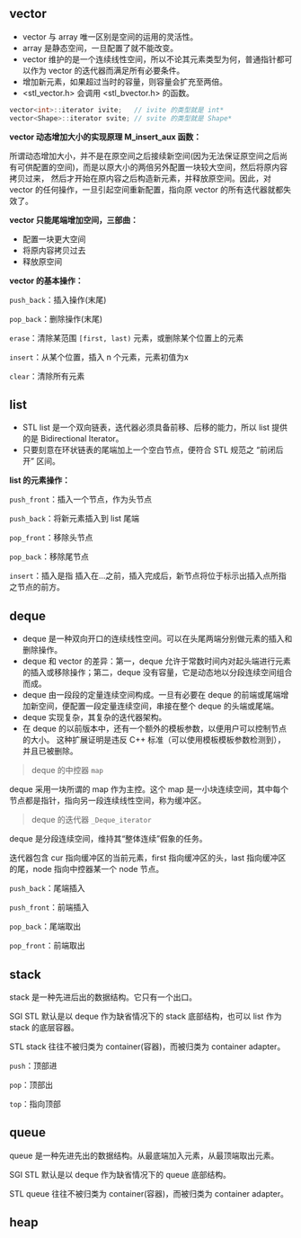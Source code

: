 ## vector

* vector 与 array 唯一区别是空间的运用的灵活性。
* array 是静态空间，一旦配置了就不能改变。
* vector 维护的是一个连续线性空间，所以不论其元素类型为何，普通指针都可以作为 vector 的迭代器而满足所有必要条件。
* 增加新元素，如果超过当时的容量，则容量会扩充至两倍。
* <stl_vector.h> 会调用 <stl_bvector.h> 的函数。

```cpp
vector<int>::iterator ivite;   // ivite 的类型就是 int*
vector<Shape>::iterator svite; // svite 的类型就是 Shape*
```

**vector 动态增加大小的实现原理 M_insert_aux 函数：**

所谓动态增加大小，并不是在原空间之后接续新空间(因为无法保证原空间之后尚有可供配置的空间)，而是以原大小的两倍另外配置一块较大空间，然后将原内容拷贝过来，
然后才开始在原内容之后构造新元素，并释放原空间。因此，对 vector 的任何操作，一旦引起空间重新配置，指向原 vector 的所有迭代器就都失效了。

**vector 只能尾端增加空间，三部曲：**

* 配置一块更大空间
* 将原内容拷贝过去
* 释放原空间

**vector 的基本操作：**

`push_back`：插入操作(末尾)

`pop_back`：删除操作(末尾)

`erase`：清除某范围 `[first, last)` 元素，或删除某个位置上的元素

`insert`：从某个位置，插入 n 个元素，元素初值为x

`clear`：清除所有元素

## list

* STL list 是一个双向链表，迭代器必须具备前移、后移的能力，所以 list 提供的是 Bidirectional Iterator。
* 只要刻意在环状链表的尾端加上一个空白节点，便符合 STL 规范之 “前闭后开” 区间。

**list 的元素操作：**

`push_front`：插入一个节点，作为头节点

`push_back`：将新元素插入到 list 尾端

`pop_front`：移除头节点

`pop_back`：移除尾节点

`insert`：插入是指 插入在...之前，插入完成后，新节点将位于标示出插入点所指之节点的前方。

## deque

* deque 是一种双向开口的连续线性空间。可以在头尾两端分别做元素的插入和删除操作。
* deque 和 vector 的差异：第一，deque 允许于常数时间内对起头端进行元素的插入或移除操作；第二，deque 没有容量，它是动态地以分段连续空间组合而成。
* deque 由一段段的定量连续空间构成。一旦有必要在 deque 的前端或尾端增加新空间，便配置一段定量连续空间，串接在整个 deque 的头端或尾端。
* deque 实现复杂，其复杂的迭代器架构。
* 在 deque 的以前版本中，还有一个额外的模板参数，以便用户可以控制节点的大小。 这种扩展证明是违反 C++ 标准（可以使用模板模板参数检测到），并且已被删除。

> deque 的中控器 `map`

deque 采用一块所谓的 map 作为主控。这个 map 是一小块连续空间，其中每个节点都是指针，指向另一段连续线性空间，称为缓冲区。

> deque 的迭代器 `_Deque_iterator`

deque 是分段连续空间，维持其“整体连续”假象的任务。

迭代器包含 cur 指向缓冲区的当前元素，first 指向缓冲区的头，last 指向缓冲区的尾，node 指向中控器某一个 node 节点。

`push_back`：尾端插入

`push_front`：前端插入

`pop_back`：尾端取出

`pop_front`：前端取出

## stack

stack 是一种先进后出的数据结构。它只有一个出口。

SGI STL 默认是以 deque 作为缺省情况下的 stack 底部结构，也可以 list 作为 stack 的底层容器。

STL stack 往往不被归类为 container(容器)，而被归类为 container adapter。

`push`：顶部进

`pop`：顶部出

`top`：指向顶部

## queue

queue 是一种先进先出的数据结构。从最底端加入元素，从最顶端取出元素。

SGI STL 默认是以 deque 作为缺省情况下的 queue 底部结构。

STL queue 往往不被归类为 container(容器)，而被归类为 container adapter。

## heap

